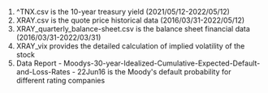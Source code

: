 1. ^TNX.csv is the 10-year treasury yield (2021/05/12-2022/05/12)
2. XRAY.csv is the quote price historical data (2016/03/31-2022/05/12)
3. XRAY_quarterly_balance-sheet.csv is the balance sheet financial data (2016/03/31-2022/03/31)
4. XRAY_vix provides the detailed calculation of implied volatility of the stock
5. Data Report - Moodys-30-year-Idealized-Cumulative-Expected-Default-and-Loss-Rates - 22Jun16
    is the Moody's default probability for different rating companies
